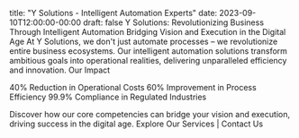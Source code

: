 title: "Y Solutions - Intelligent Automation Experts"
date: 2023-09-10T12:00:00-00:00
draft: false
Y Solutions: Revolutionizing Business Through Intelligent Automation
Bridging Vision and Execution in the Digital Age
At Y Solutions, we don't just automate processes – we revolutionize entire business ecosystems. Our intelligent automation solutions transform ambitious goals into operational realities, delivering unparalleled efficiency and innovation.
Our Impact

40% Reduction in Operational Costs
60% Improvement in Process Efficiency
99.9% Compliance in Regulated Industries

Discover how our core competencies can bridge your vision and execution, driving success in the digital age.
Explore Our Services | Contact Us
